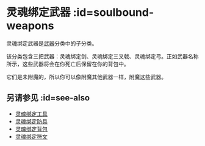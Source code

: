# 灵魂绑定武器 :id=soulbound-weapons

灵魂绑定武器是[武器](/Weapons)分类中的子分类。

该分类包含三把武器：灵魂绑定剑、灵魂绑定三叉戟、灵魂绑定弓。正如武器名称所示，这些武器将会在你死亡后保留在你的背包中。

它们是未附魔的，所以你可以像附魔其他武器一样，附魔这些武器。

## 另请参见 :id=see-also

* [灵魂绑定工具](/Soulbound-Tools)
* [灵魂绑定防具](/Magical-armor#soulbound-armor)
* [灵魂绑定背包](/Backpacks)
* [灵魂绑定符文](/Ancient-Runes#soulbound-rune)
